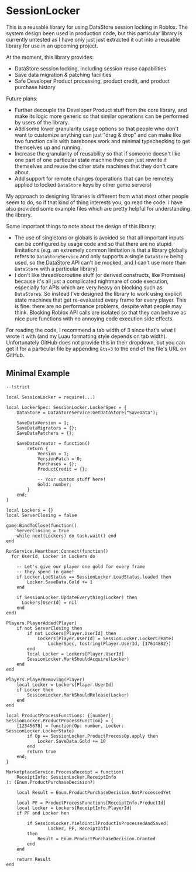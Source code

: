 # SessionLocker

This is a reusable library for using DataStore session locking in Roblox. The system design been used in production code, but this particular library is currently untested as I have only just just extracted it out into a reusable library for use in an upcoming project.

At the moment, this library provides:
- DataStore session locking, including session reuse capabilities
- Save data migration & patching facilities
- Safe Developer Product processing, product credit, and product purchase history

Future plans:
- Further decouple the Developer Product stuff from the core library, and make its logic more generic so that similar operations can be performed by users of the library.
- Add some lower granularity usage options so that people who don't want to customize anything can just "drag & drop" and can make like two function calls with barebones work and minimal typechecking to get themselves up and running.
- Increase the granularity of reusability so that if someone doesn't like one part of one particular state machine they can just rewrite it themselves and reuse the other state machines that they don't care about.
- Add support for remote changes (operations that can be remotely applied to locked `DataStore` keys by other game servers)

My approach to designing libraries is different from what most other people seem to do, so if that kind of thing interests you, go read the code. I have also provided some example files which are pretty helpful for understanding the library.

Some important things to note about the design of this library:
- The use of singletons or globals is avoided so that all important inputs can be configured by usage code and so that there are no stupid limitations (e.g. an extremely common limitation is that a library globally refers to `DataStoreService` and only supports a single `DataStore` being used, so the DataStore API can't be mocked, and I can't use more than `DataStore` with a particular library).
- I don't like thread/coroutine stuff (or derived constructs, like Promises) because it's all just a complicated nightmare of code execution, especially for APIs which are very heavy on blocking such as `DataStore`s. So instead I've designed the library to work using explicit state machines that get re-evaluated every frame for every player. This is fine: there are no performance problems, despite what people may think. Blocking Roblox API calls are isolated so that they can behave as nice pure functions with no annoying code execution side effects.

For reading the code, I recommend a tab width of 3 since that's what I wrote it with (and my Luau formatting style depends on tab width). Unfortunately GitHub does not provide this in their dropdown, but you can get it for a particular file by appending `&ts=3` to the end of the file's URL on GitHub.

## Minimal Example

```luau
--!strict

local SessionLocker = require(...)

local LockerSpec: SessionLocker.LockerSpec = {
	DataStore = DataStoreService:GetDataStore("SaveData");

	SaveDataVersion = 1;
	SaveDataMigrators = {};
	SaveDataPatchers = {};

	SaveDataCreator = function()
		return {
			Version = 1;
			VersionPatch = 0;
			Purchases = {};
			ProductCredit = {};
			
			-- Your custom stuff here!
			Gold: number;
		}
	end;
}

local Lockers = {}
local ServerClosing = false

game:BindToClose(function()
	ServerClosing = true
	while next(Lockers) do task.wait() end
end

RunService.Heartbeat:Connect(function()
  for UserId, Locker in Lockers do

	-- Let's give our player one gold for every frame
	-- they spend in game!
	if Locker.LodStatus == SessionLocker.LoadStatus.loaded then
		Locker.SaveData.Gold += 1
	end

    if SessionLocker.UpdateEverything(Locker) then
      Lockers[UserId] = nil
    end
end)

Players.PlayerAdded(Player)
	if not ServerClosing then
		if not Lockers[Player.UserId] then
			Lockers[Player.UserId] = SessionLocker.LockerCreate(
				LockerSpec, tostring(Player.UserId, {17614882})
		end
		local Locker = Lockers[Player.UserId]
		SessionLocker.MarkShouldAcquire(Locker)
	end
end

Players.PlayerRemoving(Player)
	local Locker = Lockers[Player.UserId]
	if Locker then
		SessionLocker.MarkShouldRelease(Locker)
	end
end

local ProductProcessFunctions: {[number]: SessionLocker.ProductProcessFunction} = {
	[12345678] = function(Op: number, Locker: SessionLocker.LockerState)
		if Op == SessionLocker.ProductProcessOp.apply then
			Locker.SaveData.Gold += 10
		end
		return true
	end;
}

MarketplaceService.ProcessReceipt = function(
	ReceiptInfo: SessionLocker.ReceiptInfo
): (Enum.ProductPurchaseDecision?)
	
	local Result = Enum.ProductPurchaseDecision.NotProcessedYet
	
	local PF = ProductProcessFunctions[ReceiptInfo.ProductId]
	local Locker = Lockers[ReceiptInfo.PlayerId]
	if PF and Locker hen

		if SessionLocker.YieldUntilProductIsProcessedAndSaved(
				Locker, PF, ReceiptInfo)
		then
			Result = Enum.ProductPurchaseDecision.Granted
		end
	end
	
	return Result
end
```

